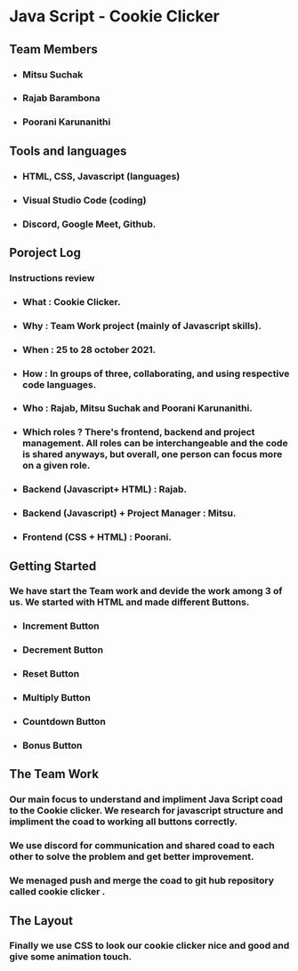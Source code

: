 # Java Script - Cookie Clicker
## Team Members
* ### Mitsu Suchak
* ### Rajab Barambona 
* ### Poorani Karunanithi

## Tools and languages
* ### HTML, CSS, Javascript (languages)
* ### Visual Studio Code (coding)
* ### Discord, Google Meet, Github.

## Poroject Log
 ### Instructions review

* ### What : Cookie Clicker.
* ### Why : Team Work project (mainly of Javascript skills).
* ### When : 25 to 28 october 2021.
* ### How : In groups of three, collaborating, and using respective code languages.
* ### Who : Rajab, Mitsu Suchak and Poorani Karunanithi.
* ### Which roles ? There's frontend, backend and project management. All roles can be interchangeable and the code is shared anyways, but overall, one person can focus more on a given role.
* ### Backend (Javascript+ HTML) : Rajab.
* ### Backend (Javascript) + Project Manager : Mitsu.
* ### Frontend (CSS + HTML) : Poorani.

## Getting Started 

### We have start the Team work and devide the work among 3 of us. We started with HTML and made different Buttons. 
* ### Increment Button
* ### Decrement Button
* ### Reset Button
* ### Multiply Button
* ### Countdown Button
* ### Bonus Button


## The Team Work

### Our main focus to understand and impliment Java Script coad to the Cookie clicker. We research for javascript structure and impliment the coad to working all buttons correctly.
### We use discord for communication and shared coad to each other to solve the problem and get better improvement.
### We menaged push and merge the coad to git hub repository called cookie clicker .

## The Layout

### Finally we use CSS to look our cookie clicker nice and good and give some animation touch.